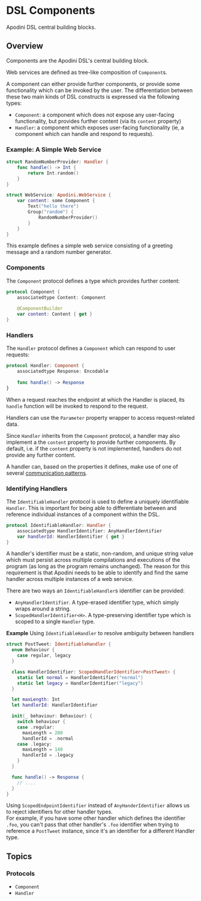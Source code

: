 # DSL Components

Apodini DSL central building blocks.

<!--
                  
This source file is part of the Apodini open source project

SPDX-FileCopyrightText: 2019-2021 Paul Schmiedmayer and the Apodini project authors (see CONTRIBUTORS.md) <paul.schmiedmayer@tum.de>

SPDX-License-Identifier: MIT
             
-->

## Overview

Components are the Apodini DSL's central building block.

Web services are defined as tree-like composition of `Component`s.

A component can either provide further components, or provide some functionality which can be invoked by the user.
The differentiation between these two main kinds of DSL constructs is expressed via the following types:

- `Component`: a component which does not expose any user-facing functionality, but provides further content (via its `content` property)
- `Handler`: a component which exposes user-facing functionality (ie, a component which can handle and respond to requests).

### Example: A Simple Web Service

```swift
struct RandomNumberProvider: Handler {
    func handle() -> Int {
        return Int.random()
    }
}

struct WebService: Apodini.WebService {
    var content: some Component {
        Text("hello there")
        Group("random") {
            RandomNumberProvider()
        }
    }
}
```

This example defines a simple web service consisting of a greeting message and a random number generator.

### Components

The `Component` protocol defines a type which provides further content:

```swift
protocol Component {
    associatedtype Content: Component
    
    @ComponentBuilder
    var content: Content { get }
}
```

### Handlers

The `Handler` protocol defines a `Component` which can respond to user requests:

```swift
protocol Handler: Component {
    associatedtype Response: Encodable
    
    func handle() -> Response
}
```

When a request reaches the endpoint at which the Handler is placed, its `handle` function will be invoked to respond to the request.

Handlers can use the ``Parameter`` property wrapper to access request-related data.

Since `Handler` inherits from the `Component` protocol, a handler may also implement a the `content` property to provide further components. By default, i.e. if the `content` property is not implemented, handlers do not provide any further content.

A handler can, based on the properties it defines, make use of one of several [communication patterns](https://github.com/Apodini/Apodini/tree/develop/Documentation/Communicational%20Patterns).



### Identifying Handlers


The `IdentifiableHandler` protocol is used to define a uniquely identifiable `Handler`.
This is important for being able to differentiate between and reference individual instances of a component within the DSL.

```swift
protocol IdentifiableHandler: Handler {
    associatedtype HandlerIdentifier: AnyHandlerIdentifier
    var handlerId: HandlerIdentifier { get }
}
```

A handler's identifier must be a static, non-random, and unique string value which must persist across multiple compilations and executions of the program (as long as the program remains unchanged). The reason for this requirement is that Apodini needs to be able to identify and find the same handler across multiple instances of a web service.

There are two ways an `IdentifiableHandler`s identifier can be provided:

- `AnyHandlerIdentifier`. A type-erased identifier type, which simply wraps around a string.
- `ScopedHandlerIdentifier<H>`. A type-preserving identifier type which is scoped to a single `Handler` type.


**Example** Using `IdentifiableHandler` to resolve ambiguity between handlers

```swift
struct PostTweet: IdentifiableHandler {
  enum Behaviour {
    case regular, legacy
  }

  class HandlerIdentifier: ScopedHandlerIdentifier<PostTweet> {
    static let normal = HandlerIdentifier("normal")
    static let legacy = HandlerIdentifier("legacy")
  }

  let maxLength: Int
  let handlerId: HandlerIdentifier

  init(_ behaviour: Behaviour) {
    switch behaviour {
    case .regular:
      maxLength = 280
      handlerId = .normal
    case .legacy:
      maxLength = 140
      handlerId = .legacy
    }
  }

  func handle() -> Response {
    // ....
  }
}
```

Using `ScopedEndpointIdentifier` instead of `AnyHanderIdentifier` allows us to reject identifiers for other handler types.  
For example, if you have some other handler which defines the identifier `.foo`, you can't pass that other handler's `.foo` identifier when trying to reference a `PostTweet` instance, since it's an identifier for a different Handler type.

## Topics

### Protocols

- ``Component``
- ``Handler``
